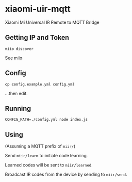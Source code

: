 # xiaomi-uir-mqtt

Xiaomi Mi Universal IR Remote to MQTT Bridge

## Getting IP and Token

```
miio discover
```

See [miio](https://www.npmjs.com/package/miio)

## Config

```
cp config.example.yml config.yml
```

...then edit.

## Running

```
CONFIG_PATH=./config.yml node index.js
```

## Using

(Assuming a MQTT prefix of `miir/`)

Send `miir/learn` to initiate code learning.

Learned codes will be sent to `miir/learned`.

Broadcast IR codes from the device by sending to `miir/send`.
